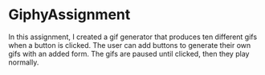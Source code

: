 # GiphyAssignment
In this assignment, I created a gif generator that produces ten different gifs when a button is clicked. The user can add buttons to generate their own gifs with an added form. The gifs are paused until clicked, then they play normally. 